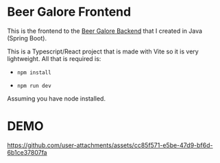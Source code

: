 # Beer Galore Frontend
This is the frontend to the [Beer Galore Backend](https://github.com/reichg/beer-galore) that I created in Java (Spring Boot).

This is a Typescript/React project that is made with Vite so it is very lightweight. All that is required is: 

- `npm install`

- `npm run dev`

Assuming you have node installed.

# DEMO


https://github.com/user-attachments/assets/cc85f571-e5be-47d9-bf6d-6b1ce37807fa

